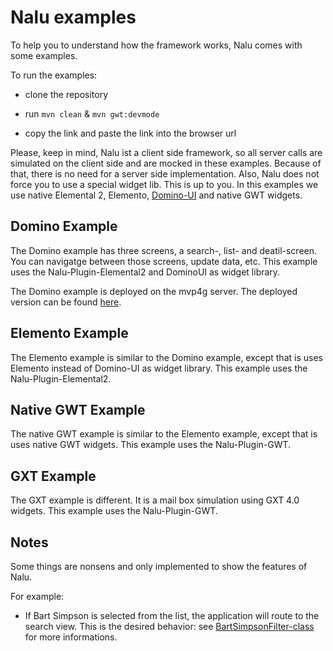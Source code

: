 # Nalu examples
To help you to understand how the framework works, Nalu comes with some examples.

To run the examples:

* clone the repository

* run ```mvn clean``` & ```mvn gwt:devmode```

* copy the link and paste the link into the browser url

Please, keep in mind, Nalu ist a client side framework, so all server calls are simulated on the client side and are mocked in these examples. Because of that, there is no need for a server side implementation. Also, Nalu does not force you to use a special widget lib. This is up to you. In this examples we use native Elemental 2, Elemento, [Domino-UI](https://github.com/DominoKit/domino-ui) and native GWT widgets.

## Domino Example
The Domino example has three screens, a search-, list- and deatil-screen. You can navigatge between those screens, update data, etc. This example uses the Nalu-Plugin-Elemental2 and DominoUI as widget library. 

The Domino example is deployed on the mvp4g server. The deployed version can be found [here](http://www.mvp4g.org/NaluDominoSimpleApplication-1.0.0/index.html).

## Elemento Example
The Elemento example is similar to the Domino example, except that is uses Elemento instead of Domino-UI as widget library. This example uses the Nalu-Plugin-Elemental2. 

## Native GWT Example
The native GWT example is similar to the Elemento example, except that is uses native GWT widgets. This example uses the Nalu-Plugin-GWT. 

## GXT Example
The GXT example is different. It is a mail box simulation using GXT 4.0 widgets. This example uses the Nalu-Plugin-GWT. 

## Notes

Some things are nonsens and only implemented to show the features of Nalu.

For example: 
* If Bart Simpson is selected from the list, the application will route to the search view. This is the desired behavior: see [BartSimpsonFilter-class](https://github.com/nalukit/nalu-examples/blob/master/NaluDominoSimpleApplication/src/main/java/de/gishmo/gwt/example/nalu/simpleapplication/client/filters/BartSimpsonFilter.java) for more informations.
